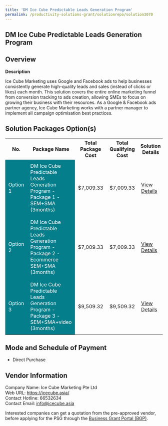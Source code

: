```yaml
---
title: 'DM Ice Cube Predictable Leads Generation Program'
permalink: /productivity-solutions-grant/solutionrepo/solution3070
---
```


## DM Ice Cube Predictable Leads Generation Program

## Overview

**Description**

Ice Cube Marketing uses Google and Facebook ads to help businesses consistently generate high-quality leads and sales (instead of clicks or likes) each month. This solution covers the entire online marketing funnel from conversion tracking to ads creation, allowing SMEs to focus on growing their business with their resources. As a Google & Facebook ads partner agency, Ice Cube Marketing works with a partner manager to implement all campaign optimisation best practices.

## Solution Packages Option(s)

<table>
<tr>
<th><b>No.</b></th>
<th><b>Package Name</b></th>
<th><b>Total Package Cost</b></th>
<th><b>Total Qualifying Cost</b></th>
<th><b>Solution Details</b></th>
</tr>
<tr>
<td style='padding: 10px; background-color: #037E8A; color: #FFFFFF;'>Option 1</td>
<td style='padding: 10px; background-color: #037E8A; color: #FFFFFF;'>DM Ice Cube Predictable Leads Generation Program - Package 1 - SEM+SMA (3months)</td>
<td style='padding: 10px;'>$7,009.33</td>
<td style='padding: 10px;'>$7,009.33</td>
<td style='padding: 10px;'><a href='https://www.gobusiness.gov.sg/images/psg/IceCube_Desensitised_Annex_3_Part_1.pdf' target='_blank'>View Details</a></td>
</tr>
<tr>
<td style='padding: 10px; background-color: #037E8A; color: #FFFFFF;'>Option 2</td>
<td style='padding: 10px; background-color: #037E8A; color: #FFFFFF;'>DM Ice Cube Predictable Leads Generation Program - Package 2 - Ecommerce SEM+SMA (3months)</td>
<td style='padding: 10px;'>$7,009.33</td>
<td style='padding: 10px;'>$7,009.33</td>
<td style='padding: 10px;'><a href='https://www.gobusiness.gov.sg/images/psg/IceCube_Desensitised_Annex_3_Part_2.pdf' target='_blank'>View Details</a></td>
</tr>
<tr>
<td style='padding: 10px; background-color: #037E8A; color: #FFFFFF;'>Option 3</td>
<td style='padding: 10px; background-color: #037E8A; color: #FFFFFF;'>DM Ice Cube Predictable Leads Generation Program - Package 3 - SEM+SMA+video (3months)</td>
<td style='padding: 10px;'>$9,509.32</td>
<td style='padding: 10px;'>$9,509.32</td>
<td style='padding: 10px;'><a href='https://www.gobusiness.gov.sg/images/psg/IceCube_Desensitised_Annex_3_Part_3.pdf' target='_blank'>View Details</a></td>
</tr>
</table>

## Mode and Schedule of Payment

 - Direct Purchase

## Vendor Information

 Company Name: Ice Cube Marketing Pte Ltd<br>Web URL: https://icecube.asia/<br>Contact Hotline: 66532634<br>Contact Email: info@icecube.asia

Interested companies can get a quotation from the pre-approved vendor, before applying for the PSG through the <a href='https://www.businessgrants.gov.sg/' target='_blank' rel='noopener'>Business Grant Portal (BGP)</a>.

<script src="/jquery/resize-tables.js"></script>
